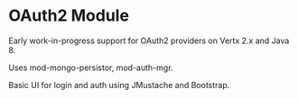 OAuth2 Module
=============

Early work-in-progress support for OAuth2 providers on Vertx 2.x and Java 8.

Uses mod-mongo-persistor, mod-auth-mgr.

Basic UI for login and auth using JMustache and Bootstrap.
